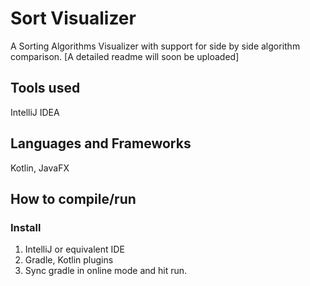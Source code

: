 # Sort Visualizer

<p>A Sorting Algorithms Visualizer with support for side by side algorithm comparison. 
[A detailed readme will soon be uploaded]</p>

<h2>Tools used</h2>
<p>IntelliJ IDEA</p>

<h2>Languages and Frameworks</h2>
<p>Kotlin, JavaFX</p>

<h2>How to compile/run</h2>

<h3>Install</h3>
<ol>
<li>IntelliJ or equivalent IDE </li>
<li>Gradle, Kotlin plugins</li>
<li>Sync gradle in online mode and hit run.</li>
</ol>
